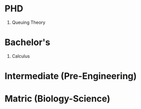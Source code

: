 PHD
===========
1. Queuing Theory

Bachelor's
===========
1. Calculus

Intermediate (Pre-Engineering)
===========

Matric (Biology-Science)
===========